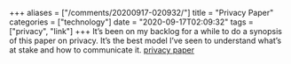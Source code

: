 +++
aliases = ["/comments/20200917-020932/"]
title = "Privacy Paper"
categories = ["technology"]
date = "2020-09-17T02:09:32"
tags = ["privacy", "link"]
+++
It’s been on my backlog for a while to do a synopsis of this paper on privacy. It’s the best model I’ve seen to understand what’s at stake and how to communicate it. [privacy paper](https://papers.ssrn.com/sol3/papers.cfm?abstract_id=667622)

